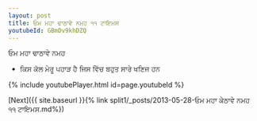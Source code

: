```yaml
---
layout: post
title: ਓਮ ਮਹਾ ਢਾਠਾਵੇ ਨਮਹ ੧੧ ਟਾਇਮਸ
youtubeId: GBmDv9khDZQ
---
```

 
 
 ਓਮ ਮਹਾ ਢਾਠਾਵੇ ਨਮਹ  
 
 -  ਕਿਸ ਕੋਲ ਮੇਰੂ ਪਹਾੜ ਹੈ ਜਿਸ ਵਿੱਚ ਬਹੁਤ ਸਾਰੇ ਖਣਿਜ ਹਨ 
 
  
 
  
 
 
 
 
 
 


{% include youtubePlayer.html id=page.youtubeId %}
 
[Next]({{ site.baseurl }}{% link  split1/_posts/2013-05-28-ਓਮ ਮਹਾ ਕੇਠਾਵੇ ਨਮਹ ੧੧ ਟਾਇਮਸ.md%})
 

